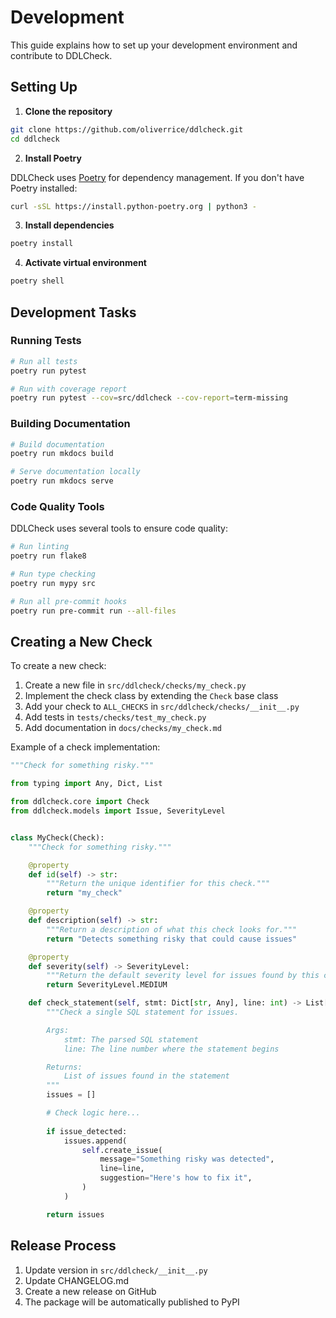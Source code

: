 # Development

This guide explains how to set up your development environment and contribute to DDLCheck.

## Setting Up

1. **Clone the repository**

```bash
git clone https://github.com/oliverrice/ddlcheck.git
cd ddlcheck
```

2. **Install Poetry**

DDLCheck uses [Poetry](https://python-poetry.org/) for dependency management. If you don't have Poetry installed:

```bash
curl -sSL https://install.python-poetry.org | python3 -
```

3. **Install dependencies**

```bash
poetry install
```

4. **Activate virtual environment**

```bash
poetry shell
```

## Development Tasks

### Running Tests

```bash
# Run all tests
poetry run pytest

# Run with coverage report
poetry run pytest --cov=src/ddlcheck --cov-report=term-missing
```

### Building Documentation

```bash
# Build documentation
poetry run mkdocs build

# Serve documentation locally
poetry run mkdocs serve
```

### Code Quality Tools

DDLCheck uses several tools to ensure code quality:

```bash
# Run linting
poetry run flake8

# Run type checking
poetry run mypy src

# Run all pre-commit hooks
poetry run pre-commit run --all-files
```

## Creating a New Check

To create a new check:

1. Create a new file in `src/ddlcheck/checks/my_check.py`
2. Implement the check class by extending the `Check` base class
3. Add your check to `ALL_CHECKS` in `src/ddlcheck/checks/__init__.py`
4. Add tests in `tests/checks/test_my_check.py`
5. Add documentation in `docs/checks/my_check.md`

Example of a check implementation:

```python
"""Check for something risky."""

from typing import Any, Dict, List

from ddlcheck.core import Check
from ddlcheck.models import Issue, SeverityLevel


class MyCheck(Check):
    """Check for something risky."""

    @property
    def id(self) -> str:
        """Return the unique identifier for this check."""
        return "my_check"

    @property
    def description(self) -> str:
        """Return a description of what this check looks for."""
        return "Detects something risky that could cause issues"

    @property
    def severity(self) -> SeverityLevel:
        """Return the default severity level for issues found by this check."""
        return SeverityLevel.MEDIUM

    def check_statement(self, stmt: Dict[str, Any], line: int) -> List[Issue]:
        """Check a single SQL statement for issues.

        Args:
            stmt: The parsed SQL statement
            line: The line number where the statement begins

        Returns:
            List of issues found in the statement
        """
        issues = []

        # Check logic here...
        
        if issue_detected:
            issues.append(
                self.create_issue(
                    message="Something risky was detected",
                    line=line,
                    suggestion="Here's how to fix it",
                )
            )

        return issues
```

## Release Process

1. Update version in `src/ddlcheck/__init__.py`
2. Update CHANGELOG.md
3. Create a new release on GitHub
4. The package will be automatically published to PyPI 